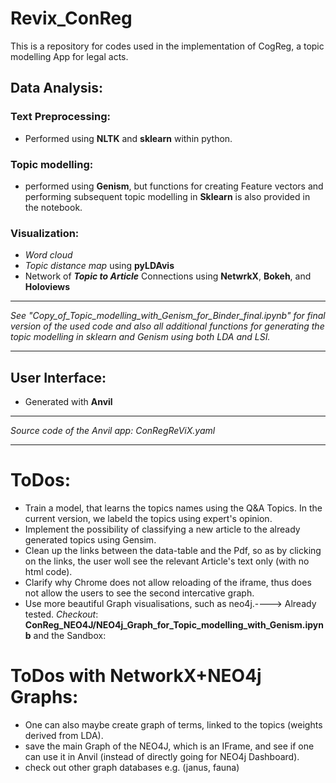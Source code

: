 # Revix_ConReg
This is a repository for codes used in the implementation of CogReg, a topic modelling App for legal acts. 
## Data Analysis:
### Text Preprocessing:
- Performed using **NLTK** and **sklearn** within python. 
### Topic modelling:
- performed using **Genism**, but functions for creating Feature vectors and performing subsequent topic modelling in **Sklearn** is also provided in the notebook. 
### Visualization: 
- _Word cloud_
- _Topic distance map_ using **pyLDAvis**
- Network of **_Topic to Article_** Connections using **NetwrkX**, **Bokeh**, and **Holoviews**
** **
_See "Copy_of_Topic_modelling_with_Genism_for_Binder_final.ipynb" for final version of the used code and also all additional functions for generating the topic modelling in sklearn and Genism using both LDA and LSI._
** **

## User Interface: 
- Generated with **Anvil**

** **
_Source code of the Anvil app: ConRegReViX.yaml_
** **
# ToDos:
- Train a model, that learns the topics names using the Q&A Topics. In the current version, we labeld the topics using expert's opinion. 
- Implement the possibility of classifying a new article to the already generated topics using Gensim. 
- Clean up the links between the data-table and the Pdf, so as by clicking on the links, the user woll see the relevant Article's text only (with no html code). 
- Clarify why Chrome does not allow reloading of the iframe, thus does not allow the users to see the second intercative graph. 
- Use more beautiful Graph visualisations, such as neo4j.----> Already tested.
_Checkout_: **ConReg_NEO4J/NEO4j_Graph_for_Topic_modelling_with_Genism.ipynb** and the Sandbox: 

# ToDos with NetworkX+NEO4j Graphs: 
  
- One can also maybe create graph of terms, linked to the topics (weights derived from LDA).
- save the main Graph of the NEO4J, which is an IFrame, and see if one can use it in Anvil (instead of directly going for NEO4j Dashboard). 
- check out other graph databases e.g. (janus, fauna)
